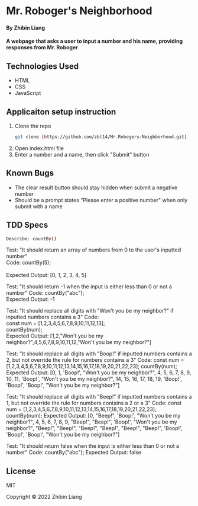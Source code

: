 # Mr. Roboger's Neighborhood

#### By Zhibin Liang

#### A webpage that asks a user to input a number and his name, providing responses from Mr. Roboger   

## Technologies Used

* HTML
* CSS
* JavaScript

## Applicaiton setup instruction

1. Clone the repo
    ```sh
    git clone (https://github.com/zbl14/Mr.Robogers-Neighborhood.git)
    ```
2. Open index.html file
3. Enter a number and a name, then click "Submit" button

## Known Bugs

* The clear result button should stay hidden when submit a negative number
* Should be a prompt states "Please enter a positive number" when only submit with a name   

## TDD Specs

```sh
Describe: countBy()
```
Test: "It should return an array of numbers from 0 to the user's inputted number"<br />
Code: countBy(5);<br />  
Expected Output: [0, 1, 2, 3, 4, 5]  

Test: "It should return -1 when the input is either less than 0 or not a number"
Code: countBy("abc");  
Expected Output: -1  

Test: "It should replace all digits with "Won't you be my neighbor?" if inputted numbers contains a 3"
Code:   
const num = [1,2,3,4,5,6,7,8,9,10,11,12,13];  
countBy(num);  
Expected Output: [1,2,"Won't you be my neighbor?",4,5,6,7,8,9,10,11,12,"Won't you be my neighbor?"]  

Test: "It should replace all digits with "Boop!" if inputted numbers contains a 2, but not override the rule for numbers contains a 3"
Code: 
const num = [1,2,3,4,5,6,7,8,9,10,11,12,13,14,15,16,17,18,19,20,21,22,23];
countBy(num);
Expected Output: [0, 1, 'Boop!', "Won't you be my neighbor?", 4, 5, 6, 7, 8, 9, 10, 11, 'Boop!', "Won't you be my neighbor?", 14, 15, 16, 17, 18, 19, 'Boop!', 'Boop!', 'Boop!', "Won't you be my neighbor?"]

Test: "It should replace all digits with "Beep!" if inputted numbers contains a 1, but not override the rule for numbers contains a 2 or a 3"
Code: 
const num = [1,2,3,4,5,6,7,8,9,10,11,12,13,14,15,16,17,18,19,20,21,22,23];
countBy(num);
Expected Output: [0, "Beep!", 'Boop!', "Won't you be my neighbor?", 4, 5, 6, 7, 8, 9, "Beep!", "Beep!", 'Boop!', "Won't you be my neighbor?", "Beep!", "Beep!", "Beep!", "Beep!", "Beep!", "Beep!", 'Boop!', 'Boop!', 'Boop!', "Won't you be my neighbor?"]

Test: "It should return false when the input is either less than 0 or not a number"
Code: countBy("abc");
Expected Output: false

## License
MIT

Copyright &copy; 2022 Zhibin Liang